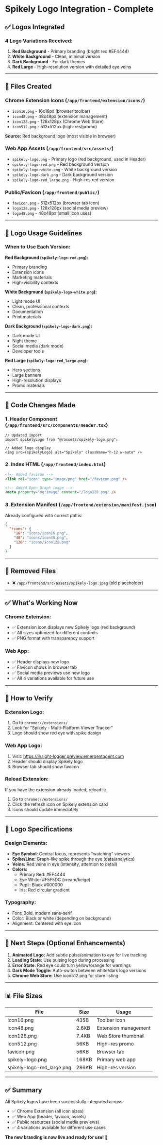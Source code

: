 # Spikely Logo Integration - Complete

## ✅ Logos Integrated

### 4 Logo Variations Received:
1. **Red Background** - Primary branding (bright red #EF4444)
2. **White Background** - Clean, minimal version
3. **Dark Background** - For dark themes
4. **Red Large** - High-resolution version with detailed eye veins

---

## 📁 Files Created

### Chrome Extension Icons (`/app/frontend/extension/icons/`)
- `icon16.png` - 16x16px (browser toolbar)
- `icon48.png` - 48x48px (extension management)
- `icon128.png` - 128x128px (Chrome Web Store)
- `icon512.png` - 512x512px (high-res/promo)

**Source:** Red background logo (most visible in browser)

### Web App Assets (`/app/frontend/src/assets/`)
- `spikely-logo.png` - Primary logo (red background, used in Header)
- `spikely-logo-red.png` - Red background version
- `spikely-logo-white.png` - White background version
- `spikely-logo-dark.png` - Dark background version
- `spikely-logo-red_large.png` - High-res red version

### Public/Favicon (`/app/frontend/public/`)
- `favicon.png` - 512x512px (browser tab icon)
- `logo128.png` - 128x128px (social media preview)
- `logo48.png` - 48x48px (small icon uses)

---

## 🎨 Logo Usage Guidelines

### When to Use Each Version:

**Red Background (`spikely-logo-red.png`):**
- Primary branding
- Extension icons
- Marketing materials
- High-visibility contexts

**White Background (`spikely-logo-white.png`):**
- Light mode UI
- Clean, professional contexts
- Documentation
- Print materials

**Dark Background (`spikely-logo-dark.png`):**
- Dark mode UI
- Night theme
- Social media (dark mode)
- Developer tools

**Red Large (`spikely-logo-red_large.png`):**
- Hero sections
- Large banners
- High-resolution displays
- Promo materials

---

## 📝 Code Changes Made

### 1. Header Component (`/app/frontend/src/components/Header.tsx`)
```tsx
// Updated import
import spikelyLogo from "@/assets/spikely-logo.png";

// Added logo display
<img src={spikelyLogo} alt="Spikely" className="h-12 w-auto" />
```

### 2. Index HTML (`/app/frontend/index.html`)
```html
<!-- Added favicon -->
<link rel="icon" type="image/png" href="/favicon.png" />

<!-- Added Open Graph image -->
<meta property="og:image" content="/logo128.png" />
```

### 3. Extension Manifest (`/app/frontend/extension/manifest.json`)
Already configured with correct paths:
```json
{
  "icons": {
    "16": "icons/icon16.png",
    "48": "icons/icon48.png",
    "128": "icons/icon128.png"
  }
}
```

---

## 🔄 Removed Files
- ❌ `/app/frontend/src/assets/spikely-logo.jpeg` (old placeholder)

---

## ✅ What's Working Now

### Chrome Extension:
- ✅ Extension icon displays new Spikely logo (red background)
- ✅ All sizes optimized for different contexts
- ✅ PNG format with transparency support

### Web App:
- ✅ Header displays new logo
- ✅ Favicon shows in browser tab
- ✅ Social media previews use new logo
- ✅ All 4 variations available for future use

---

## 🧪 How to Verify

### Extension Logo:
1. Go to `chrome://extensions/`
2. Look for "Spikely - Multi-Platform Viewer Tracker"
3. Logo should show red eye with spike design

### Web App Logo:
1. Visit: https://insight-logger.preview.emergentagent.com
2. Header should display Spikely logo
3. Browser tab should show favicon

### Reload Extension:
If you have the extension already loaded, reload it:
1. Go to `chrome://extensions/`
2. Click the refresh icon on Spikely extension card
3. Icons should update immediately

---

## 📐 Logo Specifications

### Design Elements:
- **Eye Symbol:** Central focus, represents "watching" viewers
- **Spike/Line:** Graph-like spike through the eye (data/analytics)
- **Veins:** Red veins in eye (intensity, attention to detail)
- **Colors:**
  - Primary Red: #EF4444
  - Eye White: #F5F5DC (cream/beige)
  - Pupil: Black #000000
  - Iris: Red circular gradient

### Typography:
- Font: Bold, modern sans-serif
- Color: Black or white (depending on background)
- Alignment: Centered with eye icon

---

## 🎯 Next Steps (Optional Enhancements)

1. **Animated Logo:** Add subtle pulse/animation to eye for live tracking
2. **Loading State:** Use pulsing logo during processing
3. **Error State:** Red eye could turn yellow/orange for warnings
4. **Dark Mode Toggle:** Auto-switch between white/dark logo versions
5. **Chrome Web Store:** Use icon512.png for store listing

---

## 📊 File Sizes

| File | Size | Usage |
|------|------|-------|
| icon16.png | 435B | Toolbar icon |
| icon48.png | 2.6KB | Extension management |
| icon128.png | 7.4KB | Web Store thumbnail |
| icon512.png | 56KB | High-res promo |
| favicon.png | 56KB | Browser tab |
| spikely-logo.png | 168KB | Primary web app |
| spikely-logo-red_large.png | 286KB | High-res version |

---

## ✅ Summary

All Spikely logos have been successfully integrated across:
- ✅ Chrome Extension (all icon sizes)
- ✅ Web App (header, favicon, assets)
- ✅ Public resources (social media previews)
- ✅ 4 variations available for different use cases

**The new branding is now live and ready for use!** 🎉
